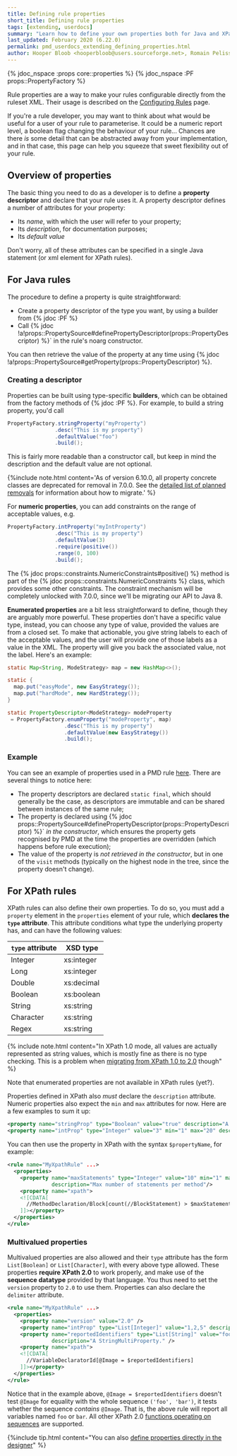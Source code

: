 ```yaml
---
title: Defining rule properties
short_title: Defining rule properties
tags: [extending, userdocs]
summary: "Learn how to define your own properties both for Java and XPath rules."
last_updated: February 2020 (6.22.0)
permalink: pmd_userdocs_extending_defining_properties.html
author: Hooper Bloob <hooperbloob@users.sourceforge.net>, Romain Pelisse <rpelisse@users.sourceforge.net>, Clément Fournier <clement.fournier76@gmail.com>
---
```


{% jdoc_nspace :props core::properties %}
{% jdoc_nspace :PF props::PropertyFactory %}

Rule properties are a way to make your rules configurable directly from the
ruleset XML. Their usage is described on the [Configuring Rules](pmd_userdocs_configuring_rules.html#rule-properties) page.

If you're a rule developer, you may want to think about what would be useful for
a user of your rule to parameterise. It could be a numeric report level, a boolean
flag changing the behaviour of your rule... Chances are there *is* some detail
that can be abstracted away from your implementation, and in that case, this
page can help you squeeze that sweet flexibility out of your rule.

## Overview of properties

The basic thing you need to do as a developer is to define a **property descriptor** and declare that your rule uses it. A property descriptor defines a number of attributes for your property:
* Its *name*, with which the user will refer to your property;
* Its *description*, for documentation purposes;
* Its *default value*

Don't worry, all of these attributes can be specified in a single Java statement (or xml element for XPath rules).


## For Java rules

The procedure to define a property is quite straightforward:
* Create a property descriptor of the type you want, by using a
builder from {% jdoc :PF %}
* Call {% jdoc !a!props::PropertySource#definePropertyDescriptor(props::PropertyDescriptor) %}` in the rule's noarg constructor.

You can then retrieve the value of the property at any time using {% jdoc !a!props::PropertySource#getProperty(props::PropertyDescriptor) %}.

### Creating a descriptor

Properties can be built using type-specific **builders**, which can be obtained
from the factory methods of {% jdoc :PF %}. For example, to build a
string property, you'd call
```java
PropertyFactory.stringProperty("myProperty")
               .desc("This is my property")
               .defaultValue("foo")
               .build();
```

This is fairly more readable than a constructor call, but keep in mind the description and the default value are not optional.

{%include note.html
content='As of version 6.10.0, all property concrete classes are deprecated for
removal in 7.0.0. See the <a href="pmd_release_notes_pmd7.html#properties-framework">detailed list of planned removals</a> for
information about how to migrate.' %}


For **numeric properties**, you can add constraints on the range of acceptable values, e.g.
```java
PropertyFactory.intProperty("myIntProperty")
               .desc("This is my property")
               .defaultValue(3)
               .require(positive())
               .range(0, 100)
               .build();
```

The {% jdoc props::constraints.NumericConstraints#positive() %} method is part of
the {% jdoc props::constraints.NumericConstraints %} class, which provides some
other constraints. The constraint mechanism will be completely unlocked with 7.0.0,
since we'll be migrating our API to Java 8.

**Enumerated properties** are a bit less straightforward to define, though they are
arguably more powerful. These properties don't have a specific value type, instead,
you can choose any type of value, provided the values are from a closed set. To make
that actionable, you give string labels to each of the acceptable values, and the user
will provide one of those labels as a value in the XML. The property will give you back
the associated value, not the label. Here's an example:
```java
static Map<String, ModeStrategy> map = new HashMap<>();

static {
  map.put("easyMode", new EasyStrategy());
  map.put("hardMode", new HardStrategy());
}

static PropertyDescriptor<ModeStrategy> modeProperty
 = PropertyFactory.enumProperty("modeProperty", map)
                  .desc("This is my property")
                  .defaultValue(new EasyStrategy())
                  .build();
```

### Example

You can see an example of properties used in a PMD rule [here](https://github.com/pmd/pmd/blob/d06b01785a712e61d33f366520f37c2473f5bd1a/pmd-java/src/main/java/net/sourceforge/pmd/lang/java/rule/design/SingularFieldRule.java#L43-L52).
There are several things to notice here:
* The property descriptors are declared `static final`, which should generally be
the case, as descriptors are immutable and can be shared between instances of the same rule;
* The property is declared using {% jdoc props::PropertySource#definePropertyDescriptor(props::PropertyDescriptor) %}` *in the constructor*,
which ensures the property gets recognised by PMD at the time the properties
are overridden (which happens before rule execution);
* The value of the property is *not retrieved in the constructor*, but in one of
the `visit` methods (typically on the highest node in the tree, since the property
doesn't change).



## For XPath rules

XPath rules can also define their own properties. To do so, you must add a `property` element in the `properties` element of your rule, which **declares the `type` attribute**. This attribute conditions what type the underlying property has, and can have the following values:

| `type` attribute | XSD type
|----------|----------|
|Integer  | xs:integer
|Long     | xs:integer
|Double   | xs:decimal
|Boolean  | xs:boolean
|String   | xs:string
|Character| xs:string
|Regex    | xs:string

{% include note.html
           content="In XPath 1.0 mode, all values are actually represented as
                    string values, which is mostly fine as there is no type
                    checking. This is a problem when [migrating from XPath 1.0
                    to 2.0](pmd_userdocs_extending_writing_xpath_rules.html#migrating-from-10-to-20) though" %}


Note that enumerated properties are not available in XPath rules (yet?).

Properties defined in XPath also *must* declare the `description` attribute.
Numeric properties also expect the `min` and `max` attributes for now. Here are
a few examples to sum it up:

```xml
<property name="stringProp" type="Boolean" value="true" description="A BooleanProperty."/>
<property name="intProp" type="Integer" value="3" min="1" max="20" description="An IntegerProperty."/>
```

You can then use the property in XPath with the syntax `$propertyName`, for example:

```xml
<rule name="MyXpathRule" ...>
  <properties>
    <property name="maxStatements" type="Integer" value="10" min="1" max="40"
              description="Max number of statements per method"/>
    <property name="xpath">
    <![CDATA[
      //MethodDeclaration/Block[count(//BlockStatement) > $maxStatements]
    ]]></property>
  </properties>
</rule>
```

### Multivalued properties

Multivalued properties are also allowed and their `type` attribute has the form
`List[Boolean]` or `List[Character]`, with every above type allowed. These
properties **require XPath 2.0** to work properly, and make use of the
**sequence datatype** provided by that language. You thus need to set the
`version` property to `2.0` to use them. Properties can also declare the
`delimiter` attribute.



```xml
<rule name="MyXpathRule" ...>
  <properties>
    <property name="version" value="2.0" />
    <property name="intProp" type="List[Integer]" value="1,2,5" description="An IntegerMultiProperty." />
    <property name="reportedIdentifiers" type="List[String]" value="foo$bar" delimiter="$"
              description="A StringMultiProperty." />
    <property name="xpath">
    <![CDATA[
      //VariableDeclaratorId[@Image = $reportedIdentifiers]
    ]]></property>
  </properties>
</rule>
```

Notice that in the example above, `@Image = $reportedIdentifiers` doesn't test
`@Image` for equality with the whole sequence `('foo', 'bar')`, it tests whether
the sequence *contains* `@Image`. That is, the above rule will report all variables
named `foo` or `bar`. All other XPath 2.0 [functions operating on sequences](https://www.w3.org/TR/xpath-functions/#sequence-functions)
are supported.

{%include tip.html content="You can also [define properties directly in the designer](pmd_userdocs_extending_designer_reference.html#rule-properties)" %}
